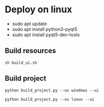 # Deploy on linux
- sudo apt update
- sudo apt install python3-pyqt5
- sudo apt install pyqt5-dev-tools


## Build resources
`sh build_ui.sh`

## Build project
`python build_project.py --os windows --ui`

`python build_project.py --os lunux --ui`